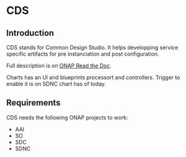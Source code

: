 # CDS

## Introduction

CDS stands for Common Design Studio. It helps developping service specific
artifacts for pre instanciation and post configuration.

Full description is on [ONAP Read the Doc](https://docs.onap.org/en/latest/submodules/ccsdk/cds.git/docs/index.html).

Charts has an UI and blueprints processort and controllers.
Trigger to enable it is on SDNC chart has of today.

## Requirements

CDS needs the following ONAP projects to work:

- AAI
- SO
- SDC
- SDNC
